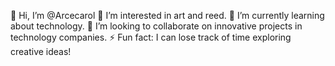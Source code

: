 👋 Hi, I’m @Arcecarol
👀 I’m interested in art and reed.
🌱 I’m currently learning about technology.
💞️ I’m looking to collaborate on innovative projects in technology companies.
⚡ Fun fact: I can lose track of time exploring creative ideas!


<!---
Arcecarol/Arcecarol is a ✨ special ✨ repository because its `README.md` (this file) appears on your GitHub profile.
You can click the Preview link to take a look at your changes.
--->
